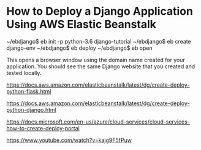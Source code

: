 # How to Deploy a Django Application Using AWS Elastic Beanstalk

~/ebdjango$ eb init -p python-3.6 django-tutorial
~/ebdjango$ eb create django-env
~/ebdjango$ eb deploy
~/ebdjango$ eb open

This opens a browser window using the domain name created for your application. You should see the same Django website that you created and tested locally.


https://docs.aws.amazon.com/elasticbeanstalk/latest/dg/create-deploy-python-flask.html

https://docs.aws.amazon.com/elasticbeanstalk/latest/dg/create-deploy-python-django.html



https://docs.microsoft.com/en-us/azure/cloud-services/cloud-services-how-to-create-deploy-portal

https://www.youtube.com/watch?v=kajg9F5fPuw
